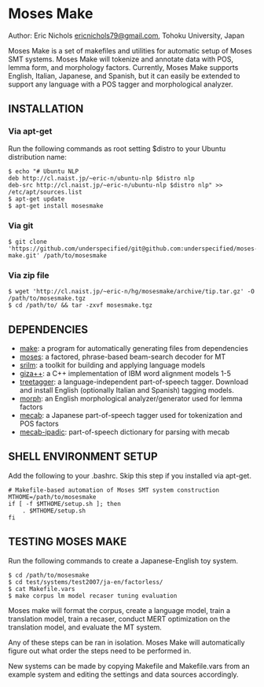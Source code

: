 # Moses Make

Author: Eric Nichols <ericnichols79@gmail.com>, Tohoku University, Japan

Moses Make is a set of makefiles and utilities for automatic setup of Moses SMT systems. Moses Make will tokenize and annotate data with POS, lemma form, and morphology factors. Currently, Moses Make supports English, Italian, Japanese, and Spanish, but it can easily be extended to support any language with a POS tagger and morphological analyzer.

## INSTALLATION

### Via apt-get

Run the following commands as root setting $distro to your Ubuntu distribution name:

	$ echo "# Ubuntu NLP
	deb http://cl.naist.jp/~eric-n/ubuntu-nlp $distro nlp
	deb-src http://cl.naist.jp/~eric-n/ubuntu-nlp $distro nlp" >> /etc/apt/sources.list
	$ apt-get update
	$ apt-get install mosesmake

### Via git

	$ git clone 'https://github.com/underspecified/git@github.com:underspecified/moses-make.git' /path/to/mosesmake

### Via zip file

	$ wget 'http://cl.naist.jp/~eric-n/hg/mosesmake/archive/tip.tar.gz' -O /path/to/mosesmake.tgz
	$ cd /path/to/ && tar -zxvf mosesmake.tgz

## DEPENDENCIES

* [make](http://www.gnu.org/software/make/): a program for automatically generating files from dependencies
* [moses](http://www.statmt.org/): a factored, phrase-based beam-search decoder for MT
* [srilm](http://www.speech.sri.com/projects/srilm/): a toolkit for building and applying language models
* [giza++](http://code.google.com/p/giza-pp/): a C++ implementation of IBM word alignment models 1-5
* [treetagger](http://www.ims.uni-stuttgart.de/projekte/corplex/TreeTagger/): a language-independent part-of-speech tagger. Download and install English
(optionally Italian and Spanish) tagging models.
* [morph](http://www.informatics.susx.ac.uk/research/groups/nlp/carroll/morph.html): an English morphological analyzer/generator used for lemma factors
* [mecab](http://mecab.sourceforge.net/): a Japanese part-of-speech tagger used for tokenization and POS factors
* [mecab-ipadic](http://mecab.sourceforge.net/): part-of-speech dictionary for parsing with mecab

## SHELL ENVIRONMENT SETUP

Add the following to your .bashrc. Skip this step if you installed via apt-get.

	# Makefile-based automation of Moses SMT system construction
	MTHOME=/path/to/mosesmake
	if [ -f $MTHOME/setup.sh ]; then
		. $MTHOME/setup.sh
	fi

## TESTING MOSES MAKE

Run the following commands to create a Japanese-English toy system.

	$ cd /path/to/mosesmake
	$ cd test/systems/test2007/ja-en/factorless/
	$ cat Makefile.vars	
	$ make corpus lm model recaser tuning evaluation

Moses make will format the corpus, create a language model, train a translation model, train a recaser, conduct MERT optimization on the translation model, and evaluate the MT system.

Any of these steps can be ran in isolation. Moses Make will automatically figure out what order the steps need to be performed in.

New systems can be made by copying Makefile and Makefile.vars from an example system and editing the settings and data sources accordingly.
